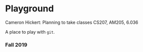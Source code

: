 # Playground
Cameron Hickert: Planning to take classes CS207, AM205, 6.036

A place to play with `git`.

### Fall 2019
